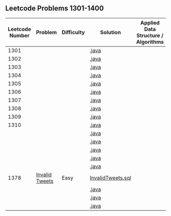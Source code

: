 ## Leetcode Problems 1301-1400

| Leetcode Number | Problem | Difficulty | Solution | Applied Data Structure / Algorithms | Note |
|-----------------|---|---|---|---|---|
| 1301            | []() | | [.java](src/main/java/com.search2026.leetcode.problems/.java) | | | | |
| 1302            | []() | | [.java](src/main/java/com.search2026.leetcode.problems/.java) | | | | |
| 1303            | []() | | [.java](src/main/java/com.search2026.leetcode.problems/.java) | | | | |
| 1304            | []() | | [.java](src/main/java/com.search2026.leetcode.problems/.java) | | | | |
| 1305            | []() | | [.java](src/main/java/com.search2026.leetcode.problems/.java) | | | | |
| 1306            | []() | | [.java](src/main/java/com.search2026.leetcode.problems/.java) | | | | |
| 1307            | []() | | [.java](src/main/java/com.search2026.leetcode.problems/.java) | | | | |
| 1308            | []() | | [.java](src/main/java/com.search2026.leetcode.problems/.java) | | | | |
| 1309            | []() | | [.java](src/main/java/com.search2026.leetcode.problems/.java) | | | | |
| 1310            | []() | | [.java](src/main/java/com.search2026.leetcode.problems/.java) | | | | |
|                 | []() | | [.java](src/main/java/com.search2026.leetcode.problems/.java) | | | | |
|                 | []() | | [.java](src/main/java/com.search2026.leetcode.problems/.java) | | | | |
|                 | []() | | [.java](src/main/java/com.search2026.leetcode.problems/.java) | | | | |
|                 | []() | | [.java](src/main/java/com.search2026.leetcode.problems/.java) | | | | |
|                 | []() | | [.java](src/main/java/com.search2026.leetcode.problems/.java) | | | | |
| 1378            | [Invalid Tweets](https://leetcode.com/problems/invalid-tweets/) | Easy | [InvalidTweets.sql](src/main/resources/InvalidTweets.sql)      | | | | |
|                 | []() | | [.java](src/main/java/com.search2026.leetcode.problems/.java) | | | | |
|                 | []() | | [.java](src/main/java/com.search2026.leetcode.problems/.java) | | | | |
|                 | []() | | [.java](src/main/java/com.search2026.leetcode.problems/.java) | | | | |
